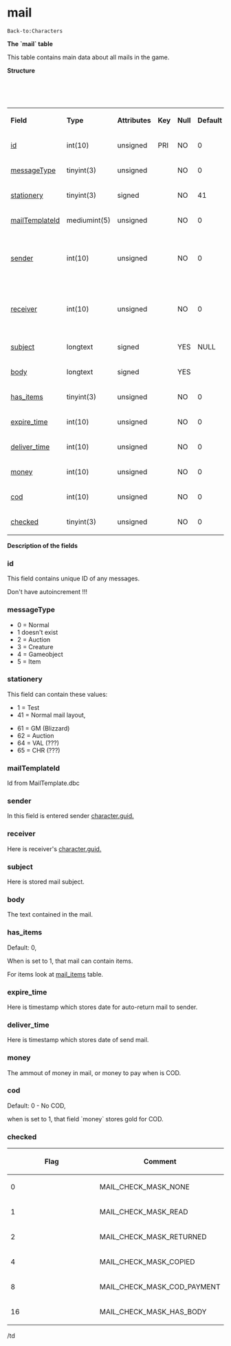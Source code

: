 # mail

`Back-to:Characters`

**The \`mail\` table**

This table contains main data about all mails in the game.

**Structure**

 

 

<table>
<colgroup>
<col width="12%" />
<col width="12%" />
<col width="12%" />
<col width="12%" />
<col width="12%" />
<col width="12%" />
<col width="12%" />
<col width="12%" />
</colgroup>
<tbody>
<tr class="odd">
<td><p><strong>Field</strong></p></td>
<td><p><strong>Type</strong></p></td>
<td><p><strong>Attributes</strong></p></td>
<td><p><strong>Key</strong></p></td>
<td><p><strong>Null</strong></p></td>
<td><p><strong>Default</strong></p></td>
<td><p><strong>Extra</strong></p></td>
<td><p><strong>Comment</strong></p></td>
</tr>
<tr class="even">
<td><p><a href="#mail-id">id</a></p></td>
<td><p>int(10)</p></td>
<td><p>unsigned</p></td>
<td><p>PRI</p></td>
<td><p>NO</p></td>
<td><p>0</p></td>
<td><p> </p></td>
<td><p>Identifier</p></td>
</tr>
<tr class="odd">
<td><p><a href="#mail-messageType">messageType</a></p></td>
<td><p>tinyint(3)</p></td>
<td><p>unsigned</p></td>
<td><p> </p></td>
<td><p>NO</p></td>
<td><p>0</p></td>
<td><p> </p></td>
<td><p> </p></td>
</tr>
<tr class="even">
<td><p><a href="#mail-stationery">stationery</a></p></td>
<td><p>tinyint(3)</p></td>
<td><p>signed</p></td>
<td><p> </p></td>
<td><p>NO</p></td>
<td><p>41</p></td>
<td><p> </p></td>
<td><p> </p></td>
</tr>
<tr class="odd">
<td><p><a href="#mail-mailTemplateId_x">mailTemplateId</a></p></td>
<td><p>mediumint(5)</p></td>
<td><p>unsigned</p></td>
<td><p> </p></td>
<td><p>NO</p></td>
<td><p>0</p></td>
<td><p> </p></td>
<td><p> </p></td>
</tr>
<tr class="even">
<td><p><a href="#mail-sender">sender</a></p></td>
<td><p>int(10)</p></td>
<td><p>unsigned</p></td>
<td><p> </p></td>
<td><p>NO</p></td>
<td><p>0</p></td>
<td><p> </p></td>
<td><p>Character Global Unique Identifier</p></td>
</tr>
<tr class="odd">
<td><p><a href="#mail-receiver">receiver</a></p></td>
<td><p>int(10)</p></td>
<td><p>unsigned</p></td>
<td><p> </p></td>
<td><p>NO</p></td>
<td><p>0</p></td>
<td><p> </p></td>
<td><p>Character Global Unique Identifier</p></td>
</tr>
<tr class="even">
<td><p><a href="#mail-subject">subject</a></p></td>
<td><p>longtext</p></td>
<td><p>signed</p></td>
<td><p> </p></td>
<td><p>YES</p></td>
<td><p>NULL</p></td>
<td><p> </p></td>
<td><p> </p></td>
</tr>
<tr class="odd">
<td><p><a href="#mail-body">body</a></p></td>
<td><p>longtext</p></td>
<td><p>signed</p></td>
<td><p> </p></td>
<td><p>YES</p></td>
<td> </td>
<td> </td>
<td> </td>
</tr>
<tr class="even">
<td><p><a href="#mail-has_items">has_items</a></p></td>
<td><p>tinyint(3)</p></td>
<td><p>unsigned</p></td>
<td> </td>
<td><p>NO</p></td>
<td><p>0</p></td>
<td> </td>
<td> </td>
</tr>
<tr class="odd">
<td><p><a href="#mail-expire_time">expire_time</a></p></td>
<td><p>int(10)</p></td>
<td><p>unsigned</p></td>
<td> </td>
<td><p>NO</p></td>
<td><p>0</p></td>
<td> </td>
<td> </td>
</tr>
<tr class="even">
<td><p><a href="#mail-deliver_time">deliver_time</a></p></td>
<td><p>int(10)</p></td>
<td><p>unsigned</p></td>
<td> </td>
<td><p>NO</p></td>
<td><p>0</p></td>
<td> </td>
<td> </td>
</tr>
<tr class="odd">
<td><p><a href="#mail-money">money</a></p></td>
<td><p>int(10)</p></td>
<td><p>unsigned</p></td>
<td> </td>
<td><p>NO</p></td>
<td><p>0</p></td>
<td> </td>
<td> </td>
</tr>
<tr class="even">
<td><p><a href="#mail-cod">cod</a></p></td>
<td><p>int(10)</p></td>
<td><p>unsigned</p></td>
<td> </td>
<td><p>NO</p></td>
<td><p>0</p></td>
<td> </td>
<td> </td>
</tr>
<tr class="odd">
<td><p><a href="#mail-checked">checked</a></p></td>
<td><p>tinyint(3)</p></td>
<td><p>unsigned</p></td>
<td> </td>
<td><p>NO</p></td>
<td><p>0</p></td>
<td> </td>
<td> </td>
</tr>
</tbody>
</table>

**Description of the fields**

### id

This field contains unique ID of any messages.

Don't have autoincrement !!!

### messageType

-   0 = Normal
-   1 doesn't exist
-   2 = Auction
-   3 = Creature
-   4 = Gameobject
-   5 = Item

### stationery

This field can contain these values:

-   1 = Test
-   41 = Normal mail layout,

<!-- -->

-   61 = GM (Blizzard)
-   62 = Auction
-   64 = VAL (???)
-   65 = CHR (???)

### mailTemplateId

Id from MailTemplate.dbc

### sender

In this field is entered sender [character.guid.](2129969.html#characters(table)-guid)

### receiver

Here is receiver's [character.guid.](2129969.html#characters(table)-guid)

### subject

Here is stored mail subject.

### body

The text contained in the mail.

### has\_items

Default: 0,

When is set to 1, that mail can contain items.

For items look at [mail\_items](mail_items) table.

### expire\_time

Here is timestamp which stores date for auto-return mail to sender.

### deliver\_time

Here is timestamp which stores date of send mail.

### money

The ammout of money in mail, or money to pay when is COD.

### cod

Default: 0 - No COD,

when is set to 1, that field \`money\` stores gold for COD.

### checked

<table>
<colgroup>
<col width="50%" />
<col width="50%" />
</colgroup>
<thead>
<tr class="header">
<th><p>Flag</p></th>
<th><p>Comment</p></th>
</tr>
</thead>
<tbody>
<tr class="odd">
<td><p>0</p></td>
<td><p>MAIL_CHECK_MASK_NONE</p></td>
</tr>
<tr class="even">
<td><p>1</p></td>
<td><p>MAIL_CHECK_MASK_READ</p></td>
</tr>
<tr class="odd">
<td><p>2</p></td>
<td><p>MAIL_CHECK_MASK_RETURNED</p></td>
</tr>
<tr class="even">
<td><p>4</p></td>
<td><p>MAIL_CHECK_MASK_COPIED</p></td>
</tr>
<tr class="odd">
<td><p>8</p></td>
<td><p>MAIL_CHECK_MASK_COD_PAYMENT</p></td>
</tr>
<tr class="even">
<td><p>16</p></td>
<td><p>MAIL_CHECK_MASK_HAS_BODY</p></td>
</tr>
</tbody>
</table>

/td
